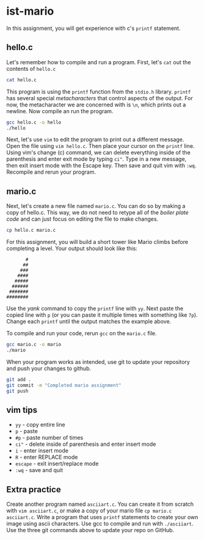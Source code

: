 # ist-mario
In this assignment, you will get experience with c's `printf` statement.

## hello.c
Let's remember how to compile and run a program. First, let's `cat` out the contents of `hello.c`

```bash
cat hello.c
```

This program is using the `printf` function from the `stdio.h` library. `printf` has several special *metacharacters* that control aspects of the output. For now, the metacharacter we are concerned with is `\n`, which prints out a newline. Now compile an run the program.

```bash
gcc hello.c -o hello
./hello
```

Next, let's use `vim` to edit the program to print out a different message. Open the file using `vim hello.c`. Then place your cursor on the `printf` line. Using vim's change (c) command, we can delete everything inside of the parenthesis and enter exit mode by typing `ci"`. Type in a new message, then exit insert mode with the Escape key. Then save and quit vim with `:wq`. Recompile and rerun your program.

## mario.c
Next, let's create a new file named `mario.c`. You can do so by making a copy of hello.c. This way, we do not need to retype all of the *boiler plate code* and can just focus on editing the file to make changes.

```bash
cp hello.c mario.c
```

For this assignment, you will build a short tower like Mario climbs before completing a level. Your output should look like this:

```
       #
      ##
     ###
    ####
   #####
  ######
 #######
########
```

Use the *yank* command to copy the `printf` line with `yy`. Next paste the copied line with `p` (or you can paste it multiple times with something like `7p`). Change each `printf` until the output matches the example above.

To compile and run your code, rerun `gcc` on the `mario.c` file.

```bash
gcc mario.c -o mario
./mario
```

When your program works as intended, use git to update your repository and push your changes to github.

```bash
git add .
git commit -m "Completed mario assignment"
git push
```

## vim tips
- `yy` - copy entire line
- `p` - paste
- `#p` - paste number of times
- `ci"` - delete inside of parenthesis and enter insert mode
- `i` - enter insert mode
- `R` - enter REPLACE mode
- `escape` - exit insert/replace mode
- `:wq` - save and quit

## Extra practice
Create another program named `asciiart.c`. You can create it from scratch with `vim asciiart.c`, or make a copy of your mario file `cp mario.c asciiart.c`. Write a program that uses `printf` statements to create your own image using ascii characters. Use gcc to compile and run with `./asciiart`. Use the three git commands above to update your repo on GitHub.
